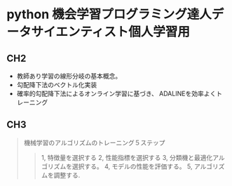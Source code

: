 # python 機会学習プログラミング達人データサイエンティスト個人学習用

## CH2
- 教師あり学習の線形分岐の基本概念。
- 勾配降下法のベクトル化実装
- 確率的勾配降下法によるオンライン学習に基づき、 ADALINEを効率よくトレーニング

## CH3
> 機械学習のアルゴリズムのトレーニング５ステップ
>> 1, 特徴量を選択する
>> 2, 性能指標を選択する
>> 3, 分類機と最適化アルゴリズムを選択する。
>> 4, モデルの性能を評価する。
>> 5, アルゴリズムを調整する.